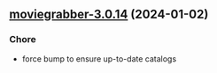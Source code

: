 

## [moviegrabber-3.0.14](https://github.com/truecharts/charts/compare/moviegrabber-3.0.13...moviegrabber-3.0.14) (2024-01-02)

### Chore



- force bump to ensure up-to-date catalogs